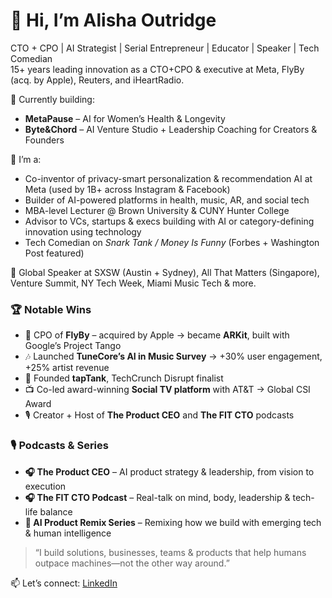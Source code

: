 # 👋 Hi, I’m Alisha Outridge

CTO + CPO | AI Strategist | Serial Entrepreneur | Educator | Speaker | Tech Comedian  
15+ years leading innovation as a CTO+CPO & executive at Meta, FlyBy (acq. by Apple), Reuters, and iHeartRadio.

🚀 Currently building:
- **MetaPause** – AI for Women’s Health & Longevity  
- **Byte&Chord** – AI Venture Studio + Leadership Coaching for Creators & Founders  

🔬 I’m a:
- Co-inventor of privacy-smart personalization & recommendation AI at Meta (used by 1B+ across Instagram & Facebook)  
- Builder of AI-powered platforms in health, music, AR, and social tech  
- MBA-level Lecturer @ Brown University & CUNY Hunter College  
- Advisor to VCs, startups & execs building with AI or category-defining innovation using technology
- Tech Comedian on *Snark Tank / Money Is Funny* (Forbes + Washington Post featured)

🎤 Global Speaker at SXSW (Austin + Sydney), All That Matters (Singapore), Venture Summit, NY Tech Week, Miami Music Tech & more.

### 🏆 Notable Wins
- 🚨 CPO of **FlyBy** – acquired by Apple → became **ARKit**, built with Google’s Project Tango  
- 🎶 Launched **TuneCore’s AI in Music Survey** → +30% user engagement, +25% artist revenue  
- 🧠 Founded **tapTank**, TechCrunch Disrupt finalist  
- 📺 Co-led award-winning **Social TV platform** with AT&T → Global CSI Award  
- 🎙️ Creator + Host of **The Product CEO** and **The FIT CTO** podcasts  

### 🎙️ Podcasts & Series
- **🎧 The Product CEO** – AI product strategy & leadership, from vision to execution  
- **🎧 The FIT CTO Podcast** – Real-talk on mind, body, leadership & tech-life balance  
- **🧠 AI Product Remix Series** – Remixing how we build with emerging tech & human intelligence  

> “I build solutions, businesses, teams & products that help humans outpace machines—not the other way around.”

📫 Let’s connect: [LinkedIn](https://www.linkedin.com/in/alishaoutridge)
